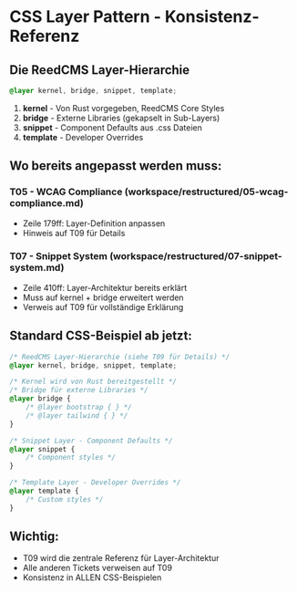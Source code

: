 # CSS Layer Pattern - Konsistenz-Referenz

## Die ReedCMS Layer-Hierarchie

```css
@layer kernel, bridge, snippet, template;
```

1. **kernel** - Von Rust vorgegeben, ReedCMS Core Styles
2. **bridge** - Externe Libraries (gekapselt in Sub-Layers)
3. **snippet** - Component Defaults aus .css Dateien
4. **template** - Developer Overrides

## Wo bereits angepasst werden muss:

### T05 - WCAG Compliance (workspace/restructured/05-wcag-compliance.md)
- Zeile 179ff: Layer-Definition anpassen
- Hinweis auf T09 für Details

### T07 - Snippet System (workspace/restructured/07-snippet-system.md)
- Zeile 410ff: Layer-Architektur bereits erklärt
- Muss auf kernel + bridge erweitert werden
- Verweis auf T09 für vollständige Erklärung

## Standard CSS-Beispiel ab jetzt:

```css
/* ReedCMS Layer-Hierarchie (siehe T09 für Details) */
@layer kernel, bridge, snippet, template;

/* Kernel wird von Rust bereitgestellt */
/* Bridge für externe Libraries */
@layer bridge {
    /* @layer bootstrap { } */
    /* @layer tailwind { } */
}

/* Snippet Layer - Component Defaults */
@layer snippet {
    /* Component styles */
}

/* Template Layer - Developer Overrides */
@layer template {
    /* Custom styles */
}
```

## Wichtig:
- T09 wird die zentrale Referenz für Layer-Architektur
- Alle anderen Tickets verweisen auf T09
- Konsistenz in ALLEN CSS-Beispielen
